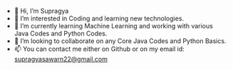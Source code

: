 - 👋 Hi, I’m Supragya
- 👀 I’m interested in Coding and learning new technologies.
- 🌱 I’m currently learning Machine Learning and working with various Java Codes and Python Codes.
- 💞️ I’m looking to collaborate on any Core Java Codes and Python Basics.
- 📫 You can contact me either on Github or on my email id: supragyasawarn22@gmail.com

<!---
Supragya22/Supragya22 is a ✨ special ✨ repository because its `README.md` (this file) appears on your GitHub profile.
You can click the Preview link to take a look at your changes.
--->
